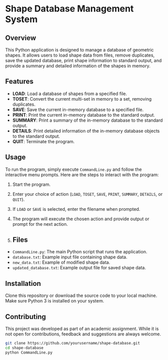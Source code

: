 # Shape Database Management System

## Overview
This Python application is designed to manage a database of geometric shapes. It allows users to load shape data from files, remove duplicates, save the updated database, print shape information to standard output, and provide a summary and detailed information of the shapes in memory.

## Features
- **LOAD**: Load a database of shapes from a specified file.
- **TOSET**: Convert the current multi-set in memory to a set, removing duplicates.
- **SAVE**: Save the current in-memory database to a specified file.
- **PRINT**: Print the current in-memory database to the standard output.
- **SUMMARY**: Print a summary of the in-memory database to the standard output.
- **DETAILS**: Print detailed information of the in-memory database objects to the standard output.
- **QUIT**: Terminate the program.

## Usage
To run the program, simply execute `CommandLine.py` and follow the interactive menu prompts. Here are the steps to interact with the program:

1. Start the program.
2. Enter your choice of action (`LOAD`, `TOSET`, `SAVE`, `PRINT`, `SUMMARY`, `DETAILS`, or `QUIT`).
3. If `LOAD` or `SAVE` is selected, enter the filename when prompted.
4. The program will execute the chosen action and provide output or prompt for the next action.

5. ## Files
- `CommandLine.py`: The main Python script that runs the application.
- `database.txt`: Example input file containing shape data.
- `new_data.txt`: Example of modified shape data.
- `updated_database.txt`: Example output file for saved shape data.

## Installation
Clone this repository or download the source code to your local machine. Make sure Python 3 is installed on your system.

## Contributing
This project was developed as part of an academic assignment. While it is not open for contributions, feedback and suggestions are always welcome.

```bash
git clone https://github.com/yourusername/shape-database.git
cd shape-database
python CommandLine.py
